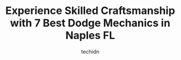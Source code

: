 ---
layout: ampstory
image: https://images.unsplash.com/photo-1604755940678-ffbf0c1fcc37?ixlib=rb-4.0.3&ixid=MnwxMjA3fDB8MHxwaG90by1wYWdlfHx8fGVufDB8fHx8&auto=format&fit=crop&w=640&h=853&q=80
author: techidn
featured: false
description: Searching for the finest Dodge Mechanic in Naples FL, USA? Look no further than the 7 best Dodge Mechanic in the area, where youll find a team of highly qualified professionals ready to han
title: Experience Skilled Craftsmanship with 7 Best Dodge Mechanics in Naples FL
cover:
   title: Experience Skilled Craftsmanship with 7 Best Dodge Mechanics in Naples FL
   subtitle: Rickpate
   background: https://images.unsplash.com/photo-1604755940678-ffbf0c1fcc37?ixlib=rb-4.0.3&ixid=MnwxMjA3fDB8MHxwaG90by1wYWdlfHx8fGVufDB8fHx8&auto=format&fit=crop&w=640&h=853&q=80

pages: 
 - layout: thirds
   top: <h1>#1 Autoworks and Mufflerworks</h1>
   bottom: "<p>I went in for a muffler delete on my 98 Z3 and was completely satisfied with every level of the business. Customer service scheduling an appointment was accommodating and</p>"
   background: https://www.knot35.com/toplist/wp-content/uploads/2023/06/best-dodge-mechanic-1-in-naples-fl-1685832349.jpeg
   backgroundblur: true
 - layout: thirds
   top: <h1>#2 Auto Europa Naples</h1>
   bottom: "<p>4499 Corporate Square Ste A, Naples, FL 34104, United States</p>"
   background: https://www.knot35.com/toplist/wp-content/uploads/2023/06/best-dodge-mechanic-2-in-naples-fl-1685832350.jpeg
   cta:
      link: https://www.knot35.com/toplist/experience-skilled-craftsmanship-with-7-best-dodge-mechanics-in-naples-fl/
      text: Experience Skilled Craftsmanship with 7 Best Dodge Mechanics in Naples FL
 - layout: thirds
   top: <h1>#3 The Garage Auto and Tire</h1>
   bottom: "<p>3400 Prospect Ave Unit B, Naples, FL 34104, United States</p>"
   background: https://www.knot35.com/toplist/wp-content/uploads/2023/06/best-dodge-mechanic-3-in-naples-fl-1685832351.jpeg
   cta:
      link: https://www.knot35.com/toplist/experience-skilled-craftsmanship-with-7-best-dodge-mechanics-in-naples-fl/
      text: Experience Skilled Craftsmanship with 7 Best Dodge Mechanics in Naples FL
 - layout: thirds
   top: <h1>#4 Dealers Choice Complete Car Care</h1>
   bottom: "<p>5939 Shirley St, Naples, FL 34109, United States</p>"
   background: https://images.unsplash.com/photo-1613843873231-1447db182f97?ixlib=rb-4.0.3&ixid=MnwxMjA3fDB8MHxwaG90by1wYWdlfHx8fGVufDB8fHx8&auto=format&fit=crop&w=640&h=853&q=80
   cta:
      link: https://www.knot35.com/toplist/experience-skilled-craftsmanship-with-7-best-dodge-mechanics-in-naples-fl/
      text: Experience Skilled Craftsmanship with 7 Best Dodge Mechanics in Naples FL
 - layout: thirds
   top: <h1>#5 Central Auto Center</h1>
   bottom: "<p>160 10th St N, Naples, FL 34102, United States</p>"
   background: https://images.unsplash.com/photo-1552083974-186346191183?ixlib=rb-4.0.3&ixid=MnwxMjA3fDB8MHxwaG90by1wYWdlfHx8fGVufDB8fHx8&auto=format&fit=crop&w=640&h=853&q=80
   cta:
      link: https://www.knot35.com/toplist/experience-skilled-craftsmanship-with-7-best-dodge-mechanics-in-naples-fl/
      text: Experience Skilled Craftsmanship with 7 Best Dodge Mechanics in Naples FL
 - layout: thirds
   top: <h1>#6 Chets Courtesy Automotive</h1>
   bottom: "<p>1863 Tamiami Trail N, Naples, FL 34102, United States</p>"
   background: https://images.unsplash.com/photo-1522441815192-d9f04eb0615c?ixlib=rb-4.0.3&ixid=MnwxMjA3fDB8MHxwaG90by1wYWdlfHx8fGVufDB8fHx8&auto=format&fit=crop&w=640&h=853&q=80
   cta:
      link: https://www.knot35.com/toplist/experience-skilled-craftsmanship-with-7-best-dodge-mechanics-in-naples-fl/
      text: Experience Skilled Craftsmanship with 7 Best Dodge Mechanics in Naples FL
 - layout: thirds
   top: <h1>#7 Franks Pure Automotive</h1>
   bottom: "<p>1190 9th St N, Naples, FL 34102, United States</p>"
   background: https://images.unsplash.com/photo-1620421680010-0766ff230392?ixlib=rb-4.0.3&ixid=MnwxMjA3fDB8MHxwaG90by1wYWdlfHx8fGVufDB8fHx8&auto=format&fit=crop&w=640&h=853&q=80
   cta:
      link: https://www.knot35.com/toplist/experience-skilled-craftsmanship-with-7-best-dodge-mechanics-in-naples-fl/
      text: Experience Skilled Craftsmanship with 7 Best Dodge Mechanics in Naples FL
 - layout: thirds
   middle: Continue reading...
   background: https://images.unsplash.com/photo-1599422314077-f4dfdaa4cd09?ixlib=rb-4.0.3&ixid=MnwxMjA3fDB8MHxwaG90by1wYWdlfHx8fGVufDB8fHx8&auto=format&fit=crop&w=640&h=853&q=80
   cta:
      link: https://www.knot35.com/toplist/experience-skilled-craftsmanship-with-7-best-dodge-mechanics-in-naples-fl/
      text: Experience Skilled Craftsmanship with 7 Best Dodge Mechanics in Naples FL
      
---